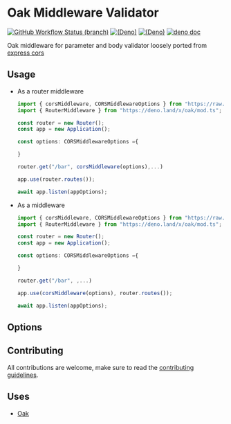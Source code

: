 # Oak Middleware Validator

[![GitHub Workflow Status (branch)](https://img.shields.io/github/workflow/status/halvardssm/oak-middleware-validator/CI/master?style=flat-square&logo=github)](https://github.com/halvardssm/oak-middleware-validator/actions?query=branch%3Amaster+workflow%3ACI)
[![(Deno)](https://img.shields.io/badge/deno-v1.2.0-green.svg?style=flat-square&logo=deno)](https://deno.land)
[![(Deno)](https://img.shields.io/badge/oak-v6.0.1-orange.svg?style=flat-square&logo=deno)](https://github.com/oakserver/oak)
[![deno doc](https://img.shields.io/badge/deno-doc-blue.svg?style=flat-square&logo=deno)](https://doc.deno.land/https/raw.githubusercontent.com/halvardssm/oak-middleware-validator/master/mod.ts)

Oak middleware for parameter and body validator loosely ported from [express cors](https://github.com/expressjs/cors/)

## Usage

* As a router middleware

  ```ts
  import { corsMiddleware, CORSMiddlewareOptions } from "https://raw.githubusercontent.com/halvardssm/oak-middleware-cors/master/mod.ts"
  import { RouterMiddleware } from "https://deno.land/x/oak/mod.ts";
  
  const router = new Router();
  const app = new Application();

  const options: CORSMiddlewareOptions ={

  }
  
  router.get("/bar", corsMiddleware(options),...)
  
  app.use(router.routes());
  
  await app.listen(appOptions);
  ```

* As a middleware

  ```ts
  import { corsMiddleware, CORSMiddlewareOptions } from "https://raw.githubusercontent.com/halvardssm/oak-middleware-cors/master/mod.ts"
  import { RouterMiddleware } from "https://deno.land/x/oak/mod.ts";
  
  const router = new Router();
  const app = new Application();

  const options: CORSMiddlewareOptions ={

  }
  
  router.get("/bar", ,...)
  
  app.use(corsMiddleware(options), router.routes());
  
  await app.listen(appOptions);
  ```

## Options

## Contributing

All contributions are welcome, make sure to read the [contributing guidelines](./.github/CONTRIBUTING.md).

## Uses

* [Oak](https://deno.land/x/oak/)
